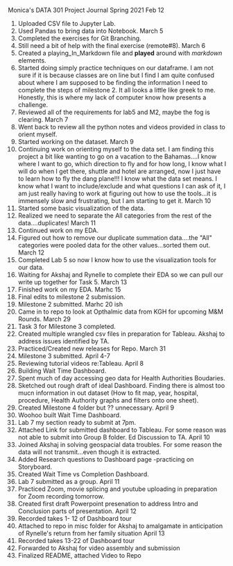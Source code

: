 Monica's DATA 301 Project Journal Spring 2021
Feb 12
1) Uploaded CSV file to Jupyter Lab.
2) Used Pandas to bring data into Notebook.
March 5
1) Completed the exercises for Git Branching.  
2) Still need a bit of help with the final exercise (remote#8).
March 6
1) Created a playing_In_Markdown file and **played** around with *markdown* elements.
2) Started doing simply practice techniques on our dataframe.  I am not sure if it is because classes are on line but I find I am quite confused about where I am supposed to be finding the information I need to complete the steps of milestone 2.  It all looks a little like greek to me.  Honestly, this is where my lack of computer know how presents a challenge.  
3) Reviewed all of the requirements for lab5 and M2, maybe the fog is clearing. 
March 7
1) Went back to review all the python notes and videos provided in class to orient myself.
2) Started working on the dataset.
March 9
1) Continuing work on orienting myself to the data set.  I am finding this project a bit like wanting to go on a vacation to the Bahamas....I know where I want to go, which direction to fly and for how long, I know what I will do when I get there, shuttle and hotel are arranged, now I just have to learn how to fly the dang plane!!!  I know what the data set means.  I know what I want to include/exclude and what questions I can ask of it, I am just really having to work at figuring out how to use the tools...it is immensely slow and frustrating, but I am starting to get it.
March 10
1) Started some basic visualization of the data.  
2) Realized we need to separate the All categories from the rest of the data....duplicates!
March 11
1) Continued work on my EDA.
2) Figured out how to remove our duplicate summation data....the "All" categories were pooled data for the other values...sorted them out.   
March 12
1) Completed Lab 5 so now I know how to use the visualization tools for our data.
2) Waiting for Akshaj and Rynelle to complete their EDA so we can pull our write up together for Task 5.
March 13
1) Finished work on my EDA.
Marhc 15
1) Final edits to milestone 2 submission.
2) Milestone 2 submitted.
Marhc 20 ish
1) Came in to repo to look at Opthalmic data from KGH for upcoming M&M Rounds.
March 29
1) Task 3 for Milestone 3 completed.
2) Created multiple wrangled csv files in preparation for Tableau.  Akshaj to address issues identified by TA.
3) Practiced/Created new releases for Repo.
March 31
1) Milestone 3 submitted.
April 4-7
1) Reviewing tutorial videos re:Tableau.
April 8
1) Building Wait Time Dashboard.
2) Spent much of day accessing geo data for Health Authorities Boudaries.
3) Sketched out rough draft of ideal Dashboard.  Finding there is almost too mucn information in out dataset (How to fit map, year, hospital, procedure, Health Authority graphs and filters onto one sheet).
4) Created Milestone 4 folder but ?? unnecessary.
April 9
1) Woohoo built Wait Time Dashboard.
2) Lab 7 my section ready to submit at 7pm.
3) Attached Link for submitted dashboard to Tableau. For some reason was not able to submit into Group B folder.  Ed Discussion to TA.
April 10
1) Joined Akshaj in solving geospacial data troubles.  For some reason the data will not transmit...even though it is extracted.
2) Added Research questions to Dashboard page -practicing on Storyboard.
3) Created Wait Time vs Completion Dashboard.
4) Lab 7 submitted as a group.
April 11
1) Practiced Zoom, movie splicing and youtube uploading in preparation for Zoom recording tomorrow.
2) Created first draft Powerpoint presenation to address Intro and Conclusion parts of presentation.
April 12
1) Recorded takes 1- 12 of Dashboard tour
2) Attached to repo in misc folder for Akshaj to amalgamate in anticipation of Rynelle's return from her family situation
April 13
1) Recorded takes 13-22 of Dashboard tour
2) Forwarded to Akshaj for video assembly and submission
3) Finalized README, attached Video to Repo
